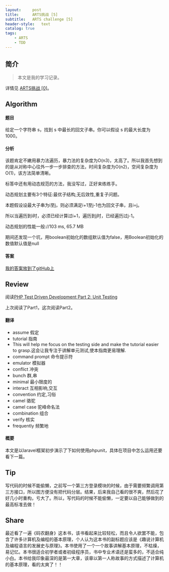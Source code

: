 ```yaml
---
layout:     post
title:      ARTS挑战 [5]
subtitle:   ARTS challenge [5]
header-style:   text
catalog: true
tags:
    - ARTS
    - TDD
---
```


## 简介
> 本文是我的学习记录。

详情见 [ARTS挑战 [0]](https://andongshen.com/2019/03/31/ARTS-0/)。

## Algorithm

#### 题目

给定一个字符串 s，找到 s 中最长的回文子串。你可以假设 s 的最大长度为 1000。

#### 分析

该题肯定不嫩用暴力法遍历，暴力法的复杂度为O(n3)，太高了。所以我首先想到的是从对称中心往外一步一步排查的方法，时间复杂度为O(n2)，空间复杂度为O(1)，该方法简单清晰。

标答中还有用动态规范的方法，我没写过，正好来练练手。

动态规划主要有3个特征:最优子结构,无后效性,重复子问题。

本题假设设最大子串为i至j，则必须满足i+1至j-1也为回文子串，且i=j。

所以当遍历到i时，必须已经计算过i+1，遍历到j时，已经遍历过j-1。

动态规划的性能一般://103 ms,   65.7 MB

期间还发现一个坑，用boolean初始化的数组默认值为false，用Boolean初始化的数值默认值是null

#### 答案

[我的答案放到了gitHub上](https://github.com/AnthonySAD/leedcode/tree/master/Arithmetic/0005.LongestPalindromicSubstring)

## Review

阅读[PHP Test Driven Development Part 2: Unit Testing](https://medium.com/@sameernyaupane/php-test-driven-development-part-2-unit-testing-c327ba3fbf14)

上次阅读了Part1，这次阅读Part2。

#### 翻译

- assume 假定
- tutorial 指南
- This will help me focus on the testing side and make the tutorial easier to grasp.这会让我专注于讲解单元测试,使本指南更易理解.
- command prompt 命令提示符
- emulator 模拟器
- conflict 冲突
- bunch 群,串
- minimal 最小限度的
- interact 互相影响,交互
- convention 约定,习俗
- camel 骆驼
- camel case 驼峰命名法
- combination 组合
- verify 核实
- frequently 频繁地

#### 概要

本文是以laravel框架初步演示了下如何使用phpunit，具体在项目中怎么运用还要看下一篇。

## Tip

写代码的时候不能偷懒，之前写一个第三方登录模块的时候，由于需要频繁调用第三方接口，所以图方便没有把代码分层。结果，后来我自己看的很不爽，然后花了好几小时重构，亏大了。所以，写代码的时候不能偷懒，一定要以自己能够做到的最高标准去做！

## Share

最近看了一遍《码农翻身》这本书，该书看起来比较轻松，而且令人欲罢不能，包含了许多计算机及编程的基本原理，个人认为这本书的副标题应该是《趣说计算机及编程语言的发展史与原理》。本书使用了一个一个故事讲解基本原理，不枯燥，易记忆。本书很适合初学者或者初级程序员，书中专业术语还是蛮多的，不适合纯小白。本书给我印象最深的是第一大章，该章以第一人称故事的方式描述了计算机的基本原理，看的太爽了！！